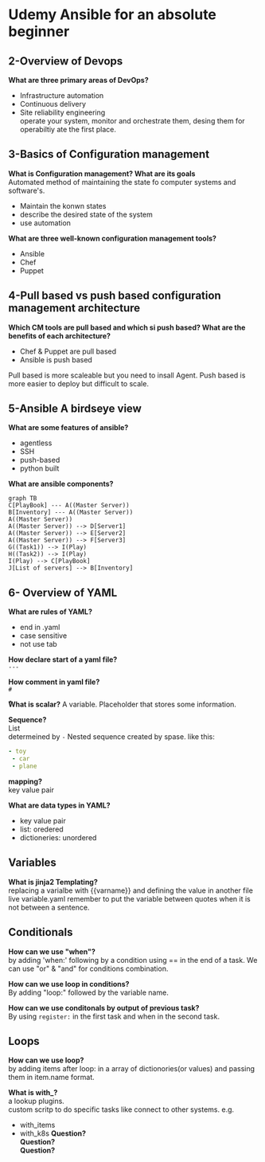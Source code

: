 # Udemy Ansible for an absolute beginner

## 2-Overview of Devops

**What are three primary areas of DevOps?**

* Infrastructure automation
* Continuous delivery
* Site reliability engineering  
operate your system, monitor and orchestrate them, desing them for operabiltiy ate the first place.

## 3-Basics of Configuration management

**What is Configuration management? What are its goals**  
Automated method of maintaining the state fo computer systems and software's.

* Maintain the konwn states
* describe the desired state of the system
* use automation

**What are three well-known configuration management tools?**

* Ansible
* Chef
* Puppet

## 4-Pull based vs push based configuration management architecture

**Which CM tools are pull based and which si push based? What are the benefits of each architecture?**

* Chef & Puppet are pull based
* Ansible is push based

Pull based is more scaleable but you need to insall Agent.
Push based is more easier to deploy but difficult to scale.

## 5-Ansible A birdseye view

**What are some features of ansible?**

* agentless
* SSH
* push-based
* python built

**What are ansible components?**

```mermaid
graph TB
C[PlayBook] --- A((Master Server))
B[Inventory] --- A((Master Server))
A((Master Server)) 
A((Master Server)) --> D[Server1]
A((Master Server)) --> E[Server2]
A((Master Server)) --> F[Server3]
G((Task1)) --> I(Play) 
H((Task2)) --> I(Play) 
I(Play) --> C[PlayBook]
J[List of servers] --> B[Inventory]
```

## 6- Overview of YAML

**What are rules of YAML?**

* end in .yaml
* case sensitive
* not use tab

**How declare start of a yaml file?**  
`---`

**How comment in yaml file?**  
`#`  

**ٌWhat is scalar?**
A variable. Placeholder that stores some information.

**Sequence?**  
List  
determeined by `-`
Nested sequence created by spase. like this:

```yaml
- toy
 - car
 - plane
```

**mapping?**  
key value pair

**What are data types in YAML?**

* key value pair
* list: oredered
* dictioneries: unordered
  
## Variables

**What is jinja2 Templating?**  
replacing a varialbe with {{varname}} and defining the value in another file live variable.yaml
remember to put the variable between quotes when it is not between a sentence.

## Conditionals

**How can we use "when"?**  
by adding 'when:' following by a condition using == in the end of a task.
We can use "or" & "and" for conditions combination.

**How can we use loop in conditions?**  
By adding "loop:" followed by the variable name.

**How can we use conditonals by output of previous task?**  
By using `register:` in the first task and when in the second task.

## Loops

**How can we use loop?**  
by adding items after loop: in a array of dictionories(or values) and passing them in item.name format.  

**What is with_?**  
a lookup plugins.  
custom scritp to do specific tasks like connect to other systems.
e.g.

* with_items
* with_k8s
**Question?**  
**Question?**  
**Question?**  
